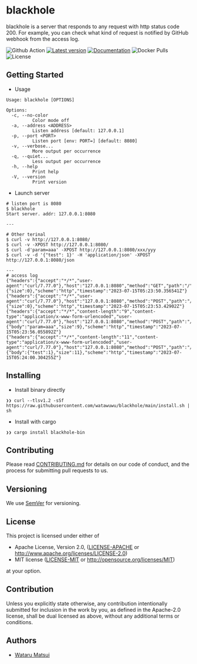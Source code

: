 # blackhole

blackhole is a server that responds to any request with http status code 200.
For example, you can check what kind of request is notified by GitHub webhook from the access log.

![Github Action](https://github.com/watawuwu/blackhole/workflows/Test/badge.svg?branch=main)
[![Latest version](https://img.shields.io/crates/v/blackhole-bin.svg)](https://crates.io/crates/blackhole-bin)
[![Documentation](https://docs.rs/blackhole-bin/badge.svg)](https://docs.rs/crate/blackhole-bin)
![Docker Pulls](https://img.shields.io/docker/pulls/watawuwu/blackhole)
![License](https://img.shields.io/crates/l/blackhole-bin.svg)


## Getting Started

- Usage

```
Usage: blackhole [OPTIONS]

Options:
  -c, --no-color
          Color mode off
  -a, --address <ADDRESS>
          Listen address [default: 127.0.0.1]
  -p, --port <PORT>
          Listen port [env: PORT=] [default: 8080]
  -v, --verbose...
          More output per occurrence
  -q, --quiet...
          Less output per occurrence
  -h, --help
          Print help
  -V, --version
          Print version
```

- Launch server

```
# listen port is 8080
$ blackhole
Start server. addr: 127.0.0.1:8080

---

# Other terinal
$ curl -v http://127.0.0.1:8080/
$ curl -v -XPOST http://127.0.0.1:8080/
$ curl -d'param=aaa' -XPOST http://127.0.0.1:8080/xxx/yyy
$ curl -v -d '{"test": 1}' -H 'application/json' -XPOST http://127.0.0.1:8080/json

---
# access log
{"headers":{"accept":"*/*","user-agent":"curl/7.77.0"},"host":"127.0.0.1:8080","method":"GET","path":"/","query":"","req":{"size":0},"scheme":"http","timestamp":"2023-07-15T05:23:50.356541Z"}
{"headers":{"accept":"*/*","user-agent":"curl/7.77.0"},"host":"127.0.0.1:8080","method":"POST","path":"/","query":"","req":{"size":0},"scheme":"http","timestamp":"2023-07-15T05:23:53.42902Z"}
{"headers":{"accept":"*/*","content-length":"9","content-type":"application/x-www-form-urlencoded","user-agent":"curl/7.77.0"},"host":"127.0.0.1:8080","method":"POST","path":"/xxx/yyy","query":"","req":{"body":"param=aaa","size":9},"scheme":"http","timestamp":"2023-07-15T05:23:56.055892Z"}
{"headers":{"accept":"*/*","content-length":"11","content-type":"application/x-www-form-urlencoded","user-agent":"curl/7.77.0"},"host":"127.0.0.1:8080","method":"POST","path":"/json","query":"","req":{"body":{"test":1},"size":11},"scheme":"http","timestamp":"2023-07-15T05:24:00.304255Z"}
```

## Installing

- Install binary directly

```
❯❯ curl --tlsv1.2 -sSf https://raw.githubusercontent.com/watawuwu/blackhole/main/install.sh | sh
```

- Install with cargo

```
❯❯ cargo install blackhole-bin
```

## Contributing

Please read [CONTRIBUTING.md](https://gist.github.com/PurpleBooth/b24679402957c63ec426) for details on our code of conduct, and the process for submitting pull requests to us.

## Versioning

We use [SemVer](http://semver.org/) for versioning.

## License
This project is licensed under either of

- Apache License, Version 2.0, ([LICENSE-APACHE](LICENSE-APACHE) or http://www.apache.org/licenses/LICENSE-2.0)
- MIT license ([LICENSE-MIT](LICENSE-MIT) or http://opensource.org/licenses/MIT)

at your option.

## Contribution

Unless you explicitly state otherwise, any contribution intentionally submitted for inclusion in the work by you, as defined in the Apache-2.0 license, shall be dual licensed as above, without any additional terms or conditions.

## Authors

* [Wataru Matsui](watawuwu@3bi.tech)
